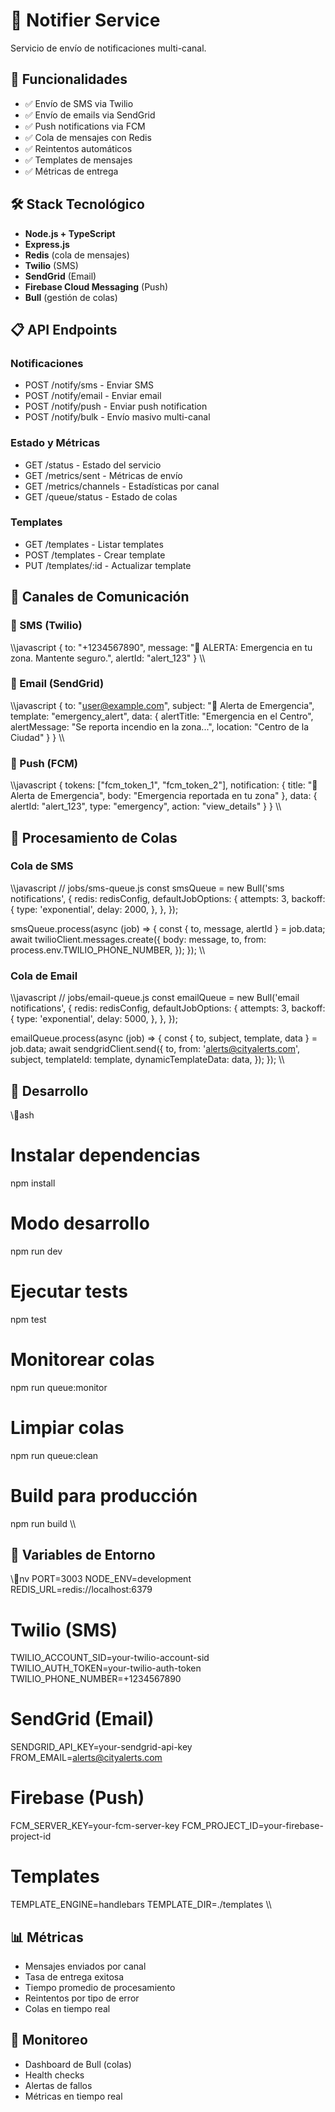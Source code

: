 # 📢 Notifier Service

Servicio de envío de notificaciones multi-canal.

## 🚀 Funcionalidades

- ✅ Envío de SMS via Twilio
- ✅ Envío de emails via SendGrid
- ✅ Push notifications via FCM
- ✅ Cola de mensajes con Redis
- ✅ Reintentos automáticos
- ✅ Templates de mensajes
- ✅ Métricas de entrega

## 🛠️ Stack Tecnológico

- **Node.js + TypeScript**
- **Express.js**
- **Redis** (cola de mensajes)
- **Twilio** (SMS)
- **SendGrid** (Email)
- **Firebase Cloud Messaging** (Push)
- **Bull** (gestión de colas)

## 📋 API Endpoints

### Notificaciones
- POST /notify/sms - Enviar SMS
- POST /notify/email - Enviar email
- POST /notify/push - Enviar push notification
- POST /notify/bulk - Envío masivo multi-canal

### Estado y Métricas
- GET /status - Estado del servicio
- GET /metrics/sent - Métricas de envío
- GET /metrics/channels - Estadísticas por canal
- GET /queue/status - Estado de colas

### Templates
- GET /templates - Listar templates
- POST /templates - Crear template
- PUT /templates/:id - Actualizar template

## 📨 Canales de Comunicación

### 📱 SMS (Twilio)
\\\javascript
{
  to: "+1234567890",
  message: "🚨 ALERTA: Emergencia en tu zona. Mantente seguro.",
  alertId: "alert_123"
}
\\\

### 📧 Email (SendGrid)
\\\javascript
{
  to: "user@example.com",
  subject: "🚨 Alerta de Emergencia",
  template: "emergency_alert",
  data: {
    alertTitle: "Emergencia en el Centro",
    alertMessage: "Se reporta incendio en la zona...",
    location: "Centro de la Ciudad"
  }
}
\\\

### 🔔 Push (FCM)
\\\javascript
{
  tokens: ["fcm_token_1", "fcm_token_2"],
  notification: {
    title: "🚨 Alerta de Emergencia",
    body: "Emergencia reportada en tu zona"
  },
  data: {
    alertId: "alert_123",
    type: "emergency",
    action: "view_details"
  }
}
\\\

## 🔄 Procesamiento de Colas

### Cola de SMS
\\\javascript
// jobs/sms-queue.js
const smsQueue = new Bull('sms notifications', {
  redis: redisConfig,
  defaultJobOptions: {
    attempts: 3,
    backoff: {
      type: 'exponential',
      delay: 2000,
    },
  },
});

smsQueue.process(async (job) => {
  const { to, message, alertId } = job.data;
  await twilioClient.messages.create({
    body: message,
    to,
    from: process.env.TWILIO_PHONE_NUMBER,
  });
});
\\\

### Cola de Email
\\\javascript
// jobs/email-queue.js
const emailQueue = new Bull('email notifications', {
  redis: redisConfig,
  defaultJobOptions: {
    attempts: 3,
    backoff: {
      type: 'exponential',
      delay: 5000,
    },
  },
});

emailQueue.process(async (job) => {
  const { to, subject, template, data } = job.data;
  await sendgridClient.send({
    to,
    from: 'alerts@cityalerts.com',
    subject,
    templateId: template,
    dynamicTemplateData: data,
  });
});
\\\

## 🚀 Desarrollo

\\\ash
# Instalar dependencias
npm install

# Modo desarrollo
npm run dev

# Ejecutar tests
npm test

# Monitorear colas
npm run queue:monitor

# Limpiar colas
npm run queue:clean

# Build para producción
npm run build
\\\

## 🔧 Variables de Entorno

\\\nv
PORT=3003
NODE_ENV=development
REDIS_URL=redis://localhost:6379

# Twilio (SMS)
TWILIO_ACCOUNT_SID=your-twilio-account-sid
TWILIO_AUTH_TOKEN=your-twilio-auth-token
TWILIO_PHONE_NUMBER=+1234567890

# SendGrid (Email)
SENDGRID_API_KEY=your-sendgrid-api-key
FROM_EMAIL=alerts@cityalerts.com

# Firebase (Push)
FCM_SERVER_KEY=your-fcm-server-key
FCM_PROJECT_ID=your-firebase-project-id

# Templates
TEMPLATE_ENGINE=handlebars
TEMPLATE_DIR=./templates
\\\

## 📊 Métricas

- Mensajes enviados por canal
- Tasa de entrega exitosa
- Tiempo promedio de procesamiento
- Reintentos por tipo de error
- Colas en tiempo real

## 🔧 Monitoreo

- Dashboard de Bull (colas)
- Health checks
- Alertas de fallos
- Métricas en tiempo real
